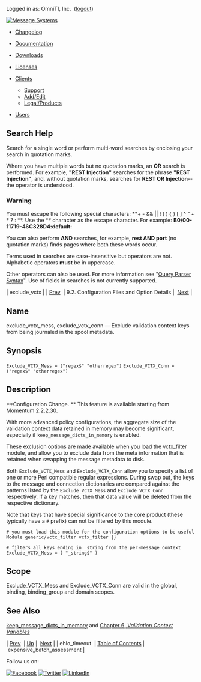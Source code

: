 Logged in as: OmniTI, Inc.  ([logout](https://support.messagesystems.com/logout.php))

[![Message Systems](https://support.messagesystems.com/images/ms-white205.png)](https://support.messagesystems.com/start.php) 

*   [Changelog](https://support.messagesystems.com/start.php?show=changelog)
*   [Documentation](https://support.messagesystems.com/docs/)
*   [Downloads](https://support.messagesystems.com/start.php)

*   [Licenses](https://support.messagesystems.com/license_summary.php)
*   <a href="">Clients</a>
    *   [Support](https://support.messagesystems.com/cs.php)
    *   [Add/Edit](https://support.messagesystems.com/edit_client.php)
    *   [Legal/Products](https://support.messagesystems.com/edit_products.php)
*   [Users](https://support.messagesystems.com/edit_customer.php)

## Search Help

Search for a single word or perform multi-word searches by enclosing your search in quotation marks.

Where you have multiple words but no quotation marks, an **OR** search is performed. For example, **"REST Injection"** searches for the phrase **"REST Injection"**, and, without quotation marks, searches for **REST OR Injection**--the operator is understood.

### Warning

You must escape the following special characters: **+ - && || ! ( ) { } [ ] ^ " ~ * ? : \**. Use the **\** character as the escape character. For example: **B0/00-11719-46C328D4\:default\:**

You can also perform **AND** searches, for example, **rest AND port** (no quotation marks) finds pages where both these words occur.

Terms used in searches are case-insensitive but operators are not. Alphabetic operators **must** be in uppercase.

Other operators can also be used. For more information see "[Query Parser Syntax](https://lucene.apache.org/core/old_versioned_docs/versions/3_0_0/queryparsersyntax.html)". Use of fields in searches is not currently supported.

| exclude_vctx |
| [Prev](conf.ref.ehlo_timeout.php)  | 9.2. Configuration Files and Option Details |  [Next](conf.ref.expensive_batch_assessment.php) |

<a name="conf.ref.exclude_vctx"></a>
## Name

exclude_vctx_mess, exclude_vctx_conn — Exclude validation context keys from being journaled in the spool metadata.

## Synopsis

`Exclude_VCTX_Mess = ("regex$" "otherregex")`
`Exclude_VCTX_Conn = ("regex$" "otherregex")`

<a name="idp5102992"></a>
## Description

**Configuration Change. ** This feature is available starting from Momentum 2.2.2.30.

With more advanced policy configurations, the aggregate size of the validation context data retained in memory may become significant, especially if `keep_message_dicts_in_memory` is enabled.

These exclusion options are made available when you load the vctx_filter module, and allow you to exclude data from the meta information that is retained when swapping the message metadata to disk.

Both `Exclude_VCTX_Mess` and `Exclude_VCTX_Conn` allow you to specify a list of one or more Perl compatible regular expressions. During swap out, the keys to the message and connection dictionaries are compared against the patterns listed by the `Exclude_VCTX_Mess` and `Exclude_VCTX_Conn` respectively. If a key matches, then that data value will be deleted from the respective dictionary.

Note that keys that have special significance to the core product (these typically have a `#` prefix) can not be filtered by this module.

```
# you must load this module for the configuration options to be useful
Module generic/vctx_filter vctx_filter {}

# filters all keys ending in _string from the per-message context
Exclude_VCTX_Mess = ( "_string$" )
```
<a name="idp5113520"></a>
## Scope

Exclude_VCTX_Mess and Exclude_VCTX_Conn are valid in the global, binding, binding_group and domain scopes.

<a name="idp5115232"></a>
## See Also

[keep_message_dicts_in_memory](conf.ref.keep_message_dicts_in_memory.php "keep_message_dicts_in_memory") and [Chapter 6, *Validation Context Variables*](policy.context.variables.php "Chapter 6. Validation Context Variables") 

| [Prev](conf.ref.ehlo_timeout.php)  | [Up](conf.ref.files.php) |  [Next](conf.ref.expensive_batch_assessment.php) |
| ehlo_timeout  | [Table of Contents](index.php) |  expensive_batch_assessment |

Follow us on:

[![Facebook](https://support.messagesystems.com/images/icon-facebook.png)](http://www.facebook.com/messagesystems) [![Twitter](https://support.messagesystems.com/images/icon-twitter.png)](http://twitter.com/#!/MessageSystems) [![LinkedIn](https://support.messagesystems.com/images/icon-linkedin.png)](http://www.linkedin.com/company/message-systems)